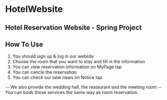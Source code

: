 # HotelWebsite
## Hotel Reservation Website - Spring Project


## How To Use
1. You should sign up & log in our website
2. Choose the room that you want to stay and fill in the information
3. You can view reservation information on MyPage tap
4. You can cancle the reservation
5. You can check our new news on Notice tap

-- We also provide the wedding hall, the restaurant and the meeting room
-- You can book those services the same way as room reservation.

